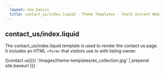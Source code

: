 ```yaml
---
  layout: nav_basics
  title: contact_us/index.liquid - Theme Templates - Yoolk Instant Website Themes
---
```


<h2 class="section-title">contact_us/index.liquid</h2>

The contact_us/index.liquid template is used to render the contact us page. It includes an HTML <code>&lt;form&gt;</code> that visitors use to with listing owner.

![contact us]({{ '/images/theme-templates/ex_collection.jpg' | prepend: site.baseurl }})
